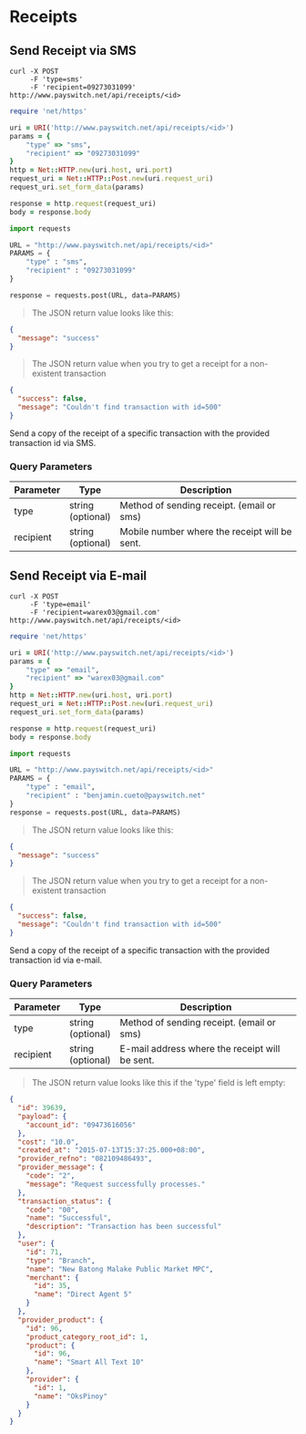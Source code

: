 # Receipts

## Send Receipt via SMS

```shell
curl -X	POST
	 -F 'type=sms'
	 -F 'recipient=09273031099'
http://www.payswitch.net/api/receipts/<id>
```

```ruby
require 'net/https'

uri = URI('http://www.payswitch.net/api/receipts/<id>')
params = {
	"type" => "sms",
	"recipient" => "09273031099"
}
http = Net::HTTP.new(uri.host, uri.port)
request_uri = Net::HTTP::Post.new(uri.request_uri)
request_uri.set_form_data(params)

response = http.request(request_uri)
body = response.body
```

```python
import requests

URL = "http://www.payswitch.net/api/receipts/<id>"
PARAMS = {
	"type" : "sms",
	"recipient" : "09273031099"
}

response = requests.post(URL, data=PARAMS)
```

> The JSON return value looks like this:

```json
{
  "message": "success"
}
```

> The JSON return value when you try to get a receipt for a non-existent transaction

```json
{
  "success": false,
  "message": "Couldn't find transaction with id=500"
}
```

Send a copy of the receipt of a specific transaction with the provided transaction id via SMS.

### Query Parameters

Parameter | Type | Description
--------- | ---- | -----------
type | string<br/>(optional) | Method of sending receipt. (email or sms)
recipient | string<br/>(optional) | Mobile number where the receipt will be sent.

## Send Receipt via E-mail

```shell
curl -X	POST
	 -F 'type=email'
	 -F 'recipient=warex03@gmail.com'
http://www.payswitch.net/api/receipts/<id>
```

```ruby
require 'net/https'

uri = URI('http://www.payswitch.net/api/receipts/<id>')
params = {
	"type" => "email",
	"recipient" => "warex03@gmail.com"
}
http = Net::HTTP.new(uri.host, uri.port)
request_uri = Net::HTTP::Post.new(uri.request_uri)
request_uri.set_form_data(params)

response = http.request(request_uri)
body = response.body
```

```python
import requests

URL = "http://www.payswitch.net/api/receipts/<id>"
PARAMS = {
	"type" : "email",
	"recipient" : "benjamin.cueto@payswitch.net"
}
response = requests.post(URL, data=PARAMS)
```

> The JSON return value looks like this:

```json
{
  "message": "success"
}
```

> The JSON return value when you try to get a receipt for a non-existent transaction

```json
{
  "success": false,
  "message": "Couldn't find transaction with id=500"
}
```

Send a copy of the receipt of a specific transaction with the provided transaction id via e-mail.

### Query Parameters

Parameter | Type | Description
--------- | ---- | -----------
type | string<br/>(optional) | Method of sending receipt. (email or sms)
recipient | string<br/>(optional) | E-mail address where the receipt will be sent.


> The JSON return value looks like this if the 'type' field is left empty:

```json
{
  "id": 39639,
  "payload": {
    "account_id": "09473616056"
  },
  "cost": "10.0",
  "created_at": "2015-07-13T15:37:25.000+08:00",
  "provider_refno": "082109486493",
  "provider_message": {
    "code": "2",
    "message": "Request successfully processes."
  },
  "transaction_status": {
    "code": "00",
    "name": "Successful",
    "description": "Transaction has been successful"
  },
  "user": {
    "id": 71,
    "type": "Branch",
    "name": "New Batong Malake Public Market MPC",
    "merchant": {
      "id": 35,
      "name": "Direct Agent 5"
    }
  },
  "provider_product": {
    "id": 96,
    "product_category_root_id": 1,
    "product": {
      "id": 96,
      "name": "Smart All Text 10"
    },
    "provider": {
      "id": 1,
      "name": "OksPinoy"
    }
  }
}
```
